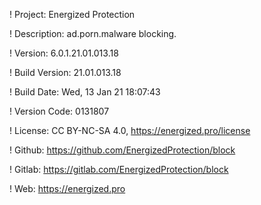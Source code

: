 ! Project: Energized Protection

! Description: ad.porn.malware blocking.

! Version: 6.0.1.21.01.013.18

! Build Version: 21.01.013.18

! Build Date: Wed, 13 Jan 21 18:07:43

! Version Code: 0131807

! License: CC BY-NC-SA 4.0, https://energized.pro/license

! Github: https://github.com/EnergizedProtection/block

! Gitlab: https://gitlab.com/EnergizedProtection/block


! Web: https://energized.pro
